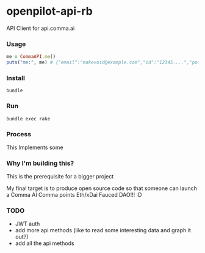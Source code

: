 # openpilot-api-rb

API Client for api.comma.ai

### Usage

```rb
me = CommaAPI.me()
puts("me:", me) # {"email":"makevoid@example.com","id":"12345....","points":2708,"prime":null,"regdate":1563123456,"superuser":false,"upload_video":false,"username":"antani12345"}
```

### Install

    bundle

### Run

    bundle exec rake


### Process

This Implements some


### Why I'm building this?

This is the prerequisite for a bigger project

My final target is to produce open source code so that someone can launch a Comma AI Comma points Eth/xDai Fauced DAO!!! :D


### TODO

- JWT auth
- add more api methods (like to read some interesting data and graph it out?)
- add all the api methods
